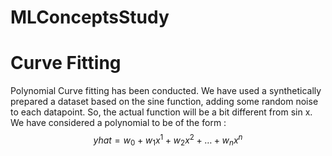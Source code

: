 # MLConceptsStudy

# Curve Fitting
Polynomial Curve fitting has been conducted. We have used a synthetically prepared a dataset based on the sine function, adding some random noise to each datapoint. So, the actual function will be a bit different from sin x.
We have considered a polynomial to be of the form :
$$ yhat = w_0 +w_1 x^1+w_2x^2+ \dots + w_nx^n $$

